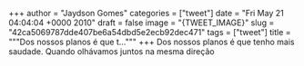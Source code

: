 
+++
author = "Jaydson Gomes"
categories = ["tweet"]
date = "Fri May 21 04:04:04 +0000 2010"
draft = false
image = "{TWEET_IMAGE}"
slug = "42ca5069787dde407be6a54dbd5e2ecb92dec471"
tags = ["tweet"]
title = """Dos nossos planos é que t..."""
+++
Dos nossos planos é que tenho mais saudade.
Quando olhávamos juntos na mesma direção
